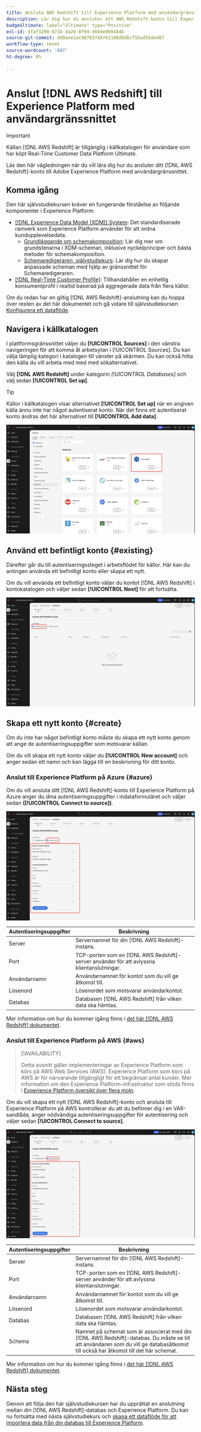 ```yaml
---
title: Ansluta AWS Redshift till Experience Platform med användargränssnittet
description: Lär dig hur du ansluter ett AWS Redshift-konto till Experience Platform med hjälp av källgränssnittet.
badgeUltimate: label="Ultimate" type="Positive"
exl-id: 4faf3200-673b-4a20-8f94-d049e800444b
source-git-commit: dd9aee1ac887637d4761188d6dbcf55ad5bde407
workflow-type: tm+mt
source-wordcount: '697'
ht-degree: 0%

---
```


# Anslut [!DNL AWS Redshift] till Experience Platform med användargränssnittet

>[!IMPORTANT]
>
>Källan [!DNL AWS Redshift] är tillgänglig i källkatalogen för användare som har köpt Real-Time Customer Data Platform Ultimate.

Läs den här vägledningen när du vill lära dig hur du ansluter ditt [!DNL AWS Redshift]-konto till Adobe Experience Platform med användargränssnittet.

## Komma igång

Den här självstudiekursen kräver en fungerande förståelse av följande komponenter i Experience Platform:

- [[!DNL Experience Data Model (XDM)] System](../../../../../xdm/home.md): Det standardiserade ramverk som Experience Platform använder för att ordna kundupplevelsedata.
   - [Grundläggande om schemakomposition](../../../../../xdm/schema/composition.md): Lär dig mer om grundstenarna i XDM-scheman, inklusive nyckelprinciper och bästa metoder för schemakomposition.
   - [Schemaredigeraren, självstudiekurs](../../../../../xdm/tutorials/create-schema-ui.md): Lär dig hur du skapar anpassade scheman med hjälp av gränssnittet för Schemaredigeraren.
- [[!DNL Real-Time Customer Profile]](../../../../../profile/home.md): Tillhandahåller en enhetlig konsumentprofil i realtid baserad på aggregerade data från flera källor.

Om du redan har en giltig [!DNL AWS Redshift]-anslutning kan du hoppa över resten av det här dokumentet och gå vidare till självstudiekursen [Konfigurera ett dataflöde](../../dataflow/databases.md).

## Navigera i källkatalogen

I plattformsgränssnittet väljer du **[!UICONTROL Sources]** i den vänstra navigeringen för att komma åt arbetsytan i [!UICONTROL Sources]. Du kan välja lämplig kategori i katalogen till vänster på skärmen. Du kan också hitta den källa du vill arbeta med med med sökalternativet.

Välj **[!DNL AWS Redshift]** under kategorin *[!UICONTROL Databases]* och välj sedan **[!UICONTROL Set up]**.

>[!TIP]
>
>Källor i källkatalogen visar alternativet **[!UICONTROL Set up]** när en angiven källa ännu inte har något autentiserat konto. När det finns ett autentiserat konto ändras det här alternativet till **[!UICONTROL Add data]**.

![Källkatalogen med källkortet AWS Redshift valt.](../../../../images/tutorials/create/redshift/catalog.png)

## Använd ett befintligt konto {#existing}

Därefter går du till autentiseringssteget i arbetsflödet för källor. Här kan du antingen använda ett befintligt konto eller skapa ett nytt.

Om du vill använda ett befintligt konto väljer du kontot [!DNL AWS Redshift] i kontokatalogen och väljer sedan **[!UICONTROL Next]** för att fortsätta.

![Kontokatalogen i källarbetsflödet där befintliga konton finns listas.](../../../../images/tutorials/create/redshift/existing.png)

## Skapa ett nytt konto {#create}

Om du inte har något befintligt konto måste du skapa ett nytt konto genom att ange de autentiseringsuppgifter som motsvarar källan.

Om du vill skapa ett nytt konto väljer du **[!UICONTROL New account]** och anger sedan ett namn och kan lägga till en beskrivning för ditt konto.

### Anslut till Experience Platform på Azure {#azure}

Om du vill ansluta ditt [!DNL AWS Redshift]-konto till Experience Platform på Azure anger du dina autentiseringsuppgifter i indataformuläret och väljer sedan **([!UICONTROL Connect to source])**.

![Det nya kontogränssnittet för att ansluta AWS Redshift till Experience Platform på Azure.](../../../../images/tutorials/create/redshift/new.png)

| Autentiseringsuppgifter | Beskrivning |
| --- | --- |
| Server | Servernamnet för din [!DNL AWS Redshift]-instans. |
| Port | TCP-porten som en [!DNL AWS Redshift]-server använder för att avlyssna klientanslutningar. |
| Användarnamn | Användarnamnet för kontot som du vill ge åtkomst till. |
| Lösenord | Lösenordet som motsvarar användarkontot. |
| Databas | Databasen [!DNL AWS Redshift] från vilken data ska hämtas. |

Mer information om hur du kommer igång finns i [det här [!DNL AWS Redshift] dokumentet](https://docs.aws.amazon.com/redshift/latest/gsg/new-user-serverless.html).

### Anslut till Experience Platform på AWS {#aws}

>[!AVAILABILITY]
>
>Detta avsnitt gäller implementeringar av Experience Platform som körs på AWS Web Services (AWS). Experience Platform som körs på AWS är för närvarande tillgängligt för ett begränsat antal kunder. Mer information om den Experience Platform-infrastruktur som stöds finns i [Experience Platform översikt över flera moln](../../../../../landing/multi-cloud.md).

Om du vill skapa ett nytt [!DNL AWS Redshift]-konto och ansluta till Experience Platform på AWS kontrollerar du att du befinner dig i en VA6-sandlåda, anger nödvändiga autentiseringsuppgifter för autentisering och väljer sedan **[!UICONTROL Connect to source]**.

![Det nya kontogränssnittet för att ansluta AWS Redshift till Experience Platform på AWS.](../../../../images/tutorials/create/redshift/aws-auth.png)

| Autentiseringsuppgifter | Beskrivning |
| --- | --- |
| Server | Servernamnet för din [!DNL AWS Redshift]-instans. |
| Port | TCP-porten som en [!DNL AWS Redshift]-server använder för att avlyssna klientanslutningar. |
| Användarnamn | Användarnamnet för kontot som du vill ge åtkomst till. |
| Lösenord | Lösenordet som motsvarar användarkontot. |
| Databas | Databasen [!DNL AWS Redshift] från vilken data ska hämtas. |
| Schema | Namnet på schemat som är associerat med din [!DNL AWS Redshift]-databas. Du måste se till att användaren som du vill ge databasåtkomst till också har åtkomst till det här schemat. |

Mer information om hur du kommer igång finns i [det här [!DNL AWS Redshift] dokumentet](https://docs.aws.amazon.com/redshift/latest/gsg/new-user-serverless.html).

## Nästa steg

Genom att följa den här självstudiekursen har du upprättat en anslutning mellan din [!DNL AWS Redshift]-databas och Experience Platform. Du kan nu fortsätta med nästa självstudiekurs och [skapa ett dataflöde för att importera data från din databas till Experience Platform](../../dataflow/databases.md).